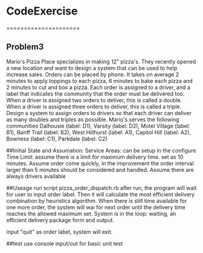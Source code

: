 # CodeExercise
=====================

## Problem3
Mario's Pizza Place specializes in ​making 12" pizza's. They recently opened a new location and want to design a system that can be used to help increase sales. Orders can be placed by phone. It takes on average 2 minutes to apply toppings to each pizza, 6 minutes to bake each pizza and 2 minutes to cut and box a pizza. Each order is assigned to a driver, and a label that indicates the community that the order must be delivered too. When a driver is assigned two orders to deliver, this is called a double. When a driver is assigned three orders to deliver, this is called a triple. Design a system to assign orders to drivers so that each driver can deliver as many doubles and triples as possible.
Mario's serves the following communities Dalhousie (label: D1), Varsity (label: D2), Motel Village (label: B1), Banff Trail (label: B2), West Hillhurst (label: A1), Capitol Hill (label: A2), Bowness (label: C1), Parkdale (label: C2)

##Initial State and Assumation: 
Service Areas: can be setup in the configure
Time Limit: assume there is a limit for maximum delivery time. set as 10 minutes.
Assume order come quickly, in the improvement the order interval larger than 5 minutes should be considered and handled.
Assume there are always drivers available


##Useage
run script pizza_order_dispatch.rb
after run, the program will wait for user to input order label. Then it will calculate the most efficient delivery combination by heuristics algorithm.
When there is still time available for one more order, the system will wai for next order until the delivery time reaches the allowed maximum set.
System is in the loop: waiting, an efficient delivery package form and output.

input "quit" as order label, system will exit.

                             
##test
use console input/out for basic unit test
